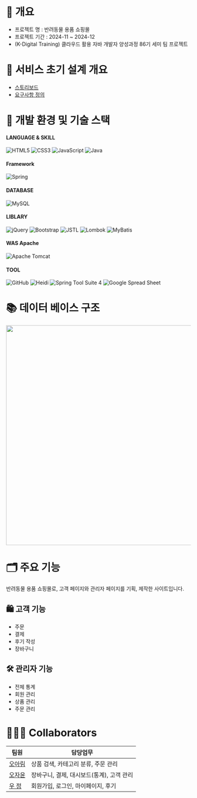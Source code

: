 # 📝 개요
  - 프로젝트 명 : 반려동물 용품 쇼핑몰<br>
  - 프로젝트 기간 : 2024-11 ~ 2024-12 <br>
  - (K-Digital Training) 클라우드 활용 자바 개발자 양성과정 86기 세미 팀 프로젝트<br>

# 📑 서비스 초기 설계 개요
 - <a href="https://drive.google.com/file/d/18-yzqoUbK-HQcPNBONICTdnoJDMejORD/view">스토리보드</a>
 - <a href="https://docs.google.com/spreadsheets/d/1dyPwW7vrx3oT6hZE5Yb7DKjTds-kjHQaRmLnL_iyS7w/edit?gid=1497402479#gid=1497402479">요구사항 정의</a>

# 🧰 개발 환경 및 기술 스택
#### LANGUAGE & SKILL
![HTML5](https://img.shields.io/badge/html5-%23E34F26.svg?style=for-the-badge&logo=html5&logoColor=white)
![CSS3](https://img.shields.io/badge/css3-%231572B6.svg?style=for-the-badge&logo=css3&logoColor=white)
![JavaScript](https://img.shields.io/badge/javascript-%23323330.svg?style=for-the-badge&logo=javascript&logoColor=%23F7DF1E)
![Java](https://img.shields.io/badge/java-%23ED8B00.svg?style=for-the-badge&logo=openjdk&logoColor=white)
#### Framework
![Spring](https://img.shields.io/badge/spring-%236DB33F.svg?style=for-the-badge&logo=spring%20Boot&logoColor=white)
#### DATABASE
![MySQL](https://img.shields.io/badge/mysql-4479A1.svg?style=for-the-badge&logo=mysql&logoColor=white)
#### LIBLARY
![jQuery](https://img.shields.io/badge/jquery-%230769AD.svg?style=for-the-badge&logo=jquery&logoColor=white)
![Bootstrap](https://img.shields.io/badge/bootstrap-%238511FA.svg?style=for-the-badge&logo=bootstrap&logoColor=white)
![JSTL](https://img.shields.io/badge/jstl-E4F7BA?style=for-the-badge)
![Lombok](https://img.shields.io/badge/Lombok-FFA7A7?style=for-the-badge)
![MyBatis](https://img.shields.io/badge/MyBatis-47C83E?style=for-the-badge)
#### WAS Apache
![Apache Tomcat](https://img.shields.io/badge/apache%20tomcat%2010-23F8DC75.svg?style=for-the-badge&logo=apache%20tomcat%2010&logoColor=black)
#### TOOL
![GitHub](https://img.shields.io/badge/github-%23121011.svg?style=for-the-badge&logo=github&logoColor=white)
![Heidi](https://img.shields.io/badge/Heidi%20SQL-6B9900?style=for-the-badge)
![Spring Tool Suite 4](https://img.shields.io/badge/Spring%20Tool%20Suite%204-8A2BE2?style=for-the-badge)
![Google Spread Sheet](https://img.shields.io/badge/Google%20Spread%20Sheet-4285F4?style=for-the-badge&logo=google&logoColor=white)


# 📚 데이터 베이스 구조
<img src="https://github.com/user-attachments/assets/65572ec2-05cf-4023-8992-c2dbad68abc9" width="700" height="600"/>

# 🗂️ 주요 기능
반려동물 용품 쇼핑몰로, 고객 페이지와 관리자 페이지를 기획, 제작한 사이트입니다.

## 🛍 고객 기능  
- 주문  
- 결제  
- 후기 작성  
- 장바구니  

## 🛠 관리자 기능  
- 전체 통계  
- 회원 관리  
- 상품 관리  
- 주문 관리  



# 🧑‍🤝‍🧑 Collaborators
| 팀원 | 담당업무 |
|---|---|
| <a href="https://github.com/alim0o0">오아림</a>| 상품 검색, 카테고리 분류, 주문 관리 |
| <a href="https://github.com/Jayoon-oh">오자윤</a>| 장바구니, 결제, 대시보드(통계), 고객 관리 |
| <a href="https://github.com/Jeooooooong2"> 우 정</a>| 회원가입, 로그인, 마이페이지, 후기 |
	
